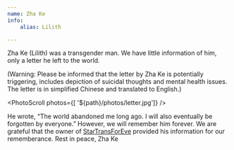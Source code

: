 ```yaml
---
name: Zha Ke
info:
    alias: Lilith

---
```


Zha Ke (Lilith) was a transgender man. We have little information of him, only a letter he left to the world. 

(Warning: Please be informed that the letter by Zha Ke is potentially triggering, includes depiction of suicidal thoughts and mental health issues. The letter is in simplified Chinese and translated to English.)

<PhotoScroll photos={[ '${path}/photos/letter.jpg']} />

He wrote, “The world abandoned me long ago. I will also eventually be forgotten by everyone.” However, we will remember him forever. We are grateful that the owner of [StarTransForEve](https://startransforeve.com/) provided his information for our rememberance.
Rest in peace, Zha Ke
